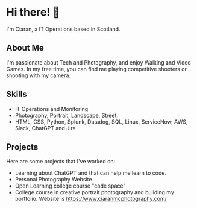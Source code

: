 # Hi there! 👋

I'm Ciaran, a IT Operations based in Scotland.

## About Me

I'm passionate about Tech and Photography, and enjoy Walking and Video Games. In my free time, you can find me playing competitive shooters or shooting with my camera.

## Skills

- IT Operations and Monitoring
- Photography, Portrait, Landscape, Street.
- HTML, CSS, Python, Splunk, Datadog, SQL, Linux, ServiceNow, AWS, Slack, ChatGPT and Jira

## Projects

Here are some projects that I've worked on:

- Learning about ChatGPT and that can help me learn to code.
- Personal Photography Website 
- Open Learning college course "code space"
- College course in creative portrait photography and building my portfolio. Website is https://www.ciaranmcphotography.com/
